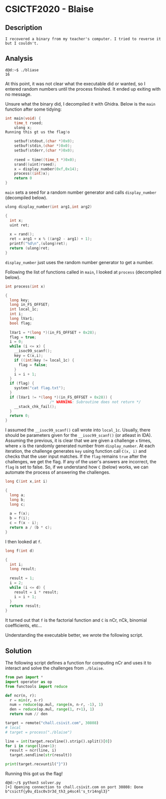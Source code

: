 # CSICTF2020 - Blaise

## Description
`I recovered a binary from my teacher's computer. I tried to reverse it but I couldn't.`

## Analysis

```
d@d:~$ ./bliase
16
```

At this point, it was not clear what the executable did or wanted, so I entered random numbers until the process finished. It ended up exiting with no message.

Unsure what the binary did, I decompiled it with Ghidra. Below is the `main` function after some tidying:

```C
int main(void) {
    time_t rseed;
    ulong x;
Running this gt us the flag!o

    setbuf(stdout,(char *)0x0);
    setbuf(stdin,(char *)0x0);
    setbuf(stderr,(char *)0x0); 
    
    rseed = time((time_t *)0x0);
    srand((uint)rseed);
    x = display_number(0xf,0x14);
    process((int)x);
    return 0  
}
```

`main` sets a seed for a random number generator and calls `display_number` (decompiled below).

```C
ulong display_number(int arg1,int arg2)

{
  int x;
  uint ret;
  
  x = rand();
  ret = arg1 + x % ((arg2 - arg1) + 1);
  printf("%d\n",(ulong)ret);
  return (ulong)ret;
}
```

`display_number` just uses the random number generator to get a number.

Following the list of functions called in `main`, I looked at `process` (decompiled below).

```C
int process(int x)

{
  long key;
  long in_FS_OFFSET;
  int local_1c;
  int i;
  long lVar1;
  bool flag;
  
  lVar1 = *(long *)(in_FS_OFFSET + 0x28);
  flag = true;
  i = 0;
  while (i <= x) {
    __isoc99_scanf();
    key = C(x,i);
    if ((int)key != local_1c) {
      flag = false;
    }
    i = i + 1;
  }
  if (flag) {
    system("cat flag.txt");
  }
  if (lVar1 != *(long *)(in_FS_OFFSET + 0x28)) {
                    /* WARNING: Subroutine does not return */
    __stack_chk_fail();
  }
  return 0;
}
```

I assumed the `__isoc99_scanf()` call wrote into `local_1c`. Usually, there should be parameters given for the `__isoc99_scanf()` (or atleast in IDA). Assuming the previous, it is clear that we are given a challenge `x` times, where `x` is the randomly generated number from `display_number`. At each iteration, the challenge generates `key` using function call `C(x, i)` and checks that the user input matches. If the `flag` remains `true` after the challenges, we get the flag. If any of the user's answers are incorrect, the `flag` is set to false. So, if we understand how `C` (below) works, we can automate the process of answering the challenges.

```C
long C(int x,int i)

{
  long a;
  long b;
  long c;
  
  a = f(x);
  b = f(i);
  c = f(x - i);
  return a / (b * c);
}
```

I then looked at `f`.

```C
long f(int d)

{
  int i;
  long result;
  
  result = 1;
  i = 2;
  while (i <= d) {
    result = i * result;
    i = i + 1;
  }
  return result;
}
```

It turned out that `f` is the factorial function and `C` is nCr, nCk, binomial coefficients, etc...

Understanding the executable better, we wrote the following script.

## Solution
The following script defines a function for computing nCr and uses it to interact and solve the challenges from `./blaise`.

```Python
from pwn import *
import operator as op
from functools import reduce

def ncr(n, r):
  r = min(r, n-r)
  num = reduce(op.mul, range(n, n-r, -1), 1)
  den = reduce(op.mul, range(1, r+1), 1)
  return num // den

target = remote("chall.csivit.com", 30808)
# local
# target = process("./blaise")

line = int(target.recvline().strip().split()[0])
for i in range(line+1):
  result = ncr(line, i)
  target.sendline(str(result))

print(target.recvuntil("}"))
```

Running this got us the flag!

```
d@d:~/$ python3 solver.py
[+] Opening connection to chall.csivit.com on port 30808: Done
b"csictf{y0u_d1sc0v3r3d_th3_p4sc4l's_tr14ngl3}"
```
